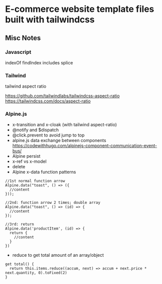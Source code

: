# E-commerce website template files built with tailwindcss

## Misc Notes

### Javascript

indexOf
findIndex
includes
splice

### Tailwind

tailwind aspect ratio

https://github.com/tailwindlabs/tailwindcss-aspect-ratio
https://tailwindcss.com/docs/aspect-ratio

### Alpine.js

- x-transition and x-cloak (with tailwind aspect-ratio)
- @notify and $dispatch
- @click.prevent to avoid jump to top
- alpine.js data exchange between components https://codewithhugo.com/alpinejs-component-communication-event-bus/
- Alpine persist
- x-ref vs x-model
- delete
- Alpine x-data function patterns

```
//1st normal function arrow
Alpine.data("toast", () => ({
  //content
}));

//2nd: function arrow 2 times; double array
Alpine.data("toast", () => (id) => {
  //content
});

//3rd: return
Alpine.data('productItem', (id) => {
  return {
    //content
  }
})
```

- reduce to get total amount of an array/object

```
get total() {
  return this.items.reduce((accum, next) => accum + next.price * next.quantity, 0).toFixed(2)
}
```
